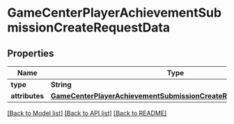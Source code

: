 # GameCenterPlayerAchievementSubmissionCreateRequestData

## Properties
Name | Type | Description | Notes
------------ | ------------- | ------------- | -------------
**type** | **String** |  | 
**attributes** | [**GameCenterPlayerAchievementSubmissionCreateRequestDataAttributes**](GameCenterPlayerAchievementSubmissionCreateRequestDataAttributes.md) |  | 

[[Back to Model list]](../README.md#documentation-for-models) [[Back to API list]](../README.md#documentation-for-api-endpoints) [[Back to README]](../README.md)


